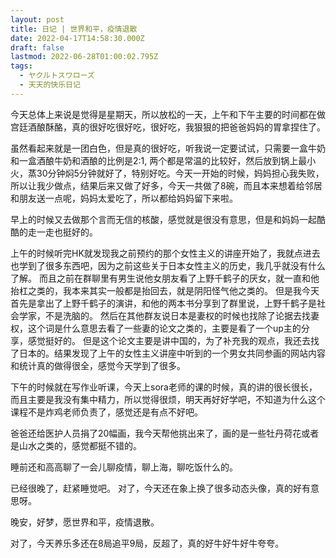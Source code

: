 ```yaml
---
layout: post
title: 日记 | 世界和平，疫情退散
date: 2022-04-17T14:58:30.000Z
draft: false
lastmod: 2022-06-28T01:00:02.795Z
tags:
  - ヤクルトスワローズ
  - 天天的快乐日记
---
```

今天总体上来说是觉得是星期天，所以放松的一天，上午和下午主要的时间都在做宫廷酒酿酥酪，真的很好吃很好吃，很好吃，我狠狠的把爸爸妈妈的胃拿捏住了。

虽然看起来就是一团白色，但是真的很好吃，听我说一定要试试，只需要一盒牛奶和一盒酒酿牛奶和酒酿的比例是2:1, 两个都是常温的比较好，然后放到锅上最小火，蒸30分钟焖5分钟就好了，特别好吃。今天一开始的时候，妈妈担心我失败，所以让我少做点，结果后来又做了好多，今天一共做了8碗，而且本来想着给邻居和朋友送一点呢，妈妈太爱吃了，所以都给妈妈留下来啦。

早上的时候又去做那个言而无信的核酸，感觉就是很没有意思，但是和妈妈一起酷酷的走一走也挺好的。

上午的时候听完HK就发现我之前预约的那个女性主义的讲座开始了，我就点进去也学到了很多东西吧，因为之前这些关于日本女性主义的历史，我几乎就没有什么了解。
而且之前在群聊里有男生说他女朋友看了上野千鹤子的厌女，就一直和他抬杠之类的，我本来其实一般都是抬回去，就是阴阳怪气他之类的。
但是我今天首先是拿出了上野千鹤子的演讲，和他的两本书分享到了群里说，上野千鹤子是社会学家，不是洗脑的。
然后在其他群友说日本是妻权的时候也找除了论据去找妻权，这个词是什么意思去看了一些妻的论文之类的，主要是看了一个up主的分享，感觉挺好的。
但是这个论文主要是讲中国的，为了补充我的观点，我还去找了日本的。结果发现了上午的女性主义讲座中听到的一个男女共同参画的网站内容和统计真的做得很全，感觉今天学到了很多。

下午的时候就在写作业听课，今天上sora老师的课的时候，真的讲的很长很长，而且主要是我没有集中精力，所以觉得很烦，明天再好好学吧，不知道为什么这个课程不是炸鸡老师负责了，感觉还是有点不好吧。

爸爸还给医护人员捐了20幅画，我今天帮他挑出来了，画的是一些牡丹荷花或者是山水之类的，感觉都挺不错的。

睡前还和高高聊了一会儿聊疫情，聊上海，聊吃饭什么的。

已经很晚了，赶紧睡觉吧。
对了，今天还在象上换了很多动态头像，真的好有意思呀。

晚安，好梦，愿世界和平，疫情退散。

对了，今天养乐多还在8局追平9局，反超了，真的好牛好牛好牛夸夸。

